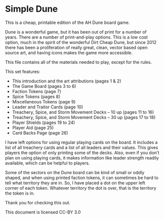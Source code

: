 Simple Dune
===========

This is a cheap, printable edition of the AH Dune board game.

Dune is a wonderful game, but it has been out of print for a number of years. There are a number of print-and-play options. This is a low cost option, much in the spirit of the wonderful Dirt Cheap Dune, but since 2012 there has been a proliferation of really great, clean, vector based open source art, and having icons makes the game more accessible.

This file contains all of the materials needed to play, except for the rules.

This set features:

* This introduction and the art  attributions (pages 1 & 2)
* The Game Board (pages 3 to 6)
* Faction Tokens (page 7)
* Spice Tokens (pages 8)
* Miscellaneous Tokens (page 9)
* Leader and Traitor Cards (page 10)
* Treachery, Spice, and Storm Movement Decks – 10 up (pages 11 to 16)
* Treachery, Spice, and Storm Movement Decks – 30 up (pages 17 to 18)
* Player Shields (pages 19 to 24)
* Player Aid (page 25)
* Card Backs Page (page 26)

I have left options for using regular playing cards on the board. It includes a list of all treachery cards and a list of all leaders and their values. This gives players the option of only printing some of the decks. Also, even if you don’t plan on using playing cards, it makes information like leader strength readily available, which can be helpful to players.

Some of the sectors on the Dune board can be kind of small or oddly shaped, and when using printed faction tokens, it can sometimes be hard to tell what territory they are in. So, I have placed a dot on the upper left corner of each token. Whatever territory the dot is over, that is the territory the token is in.

Thank you for checking this out.

This document is licensed CC-BY 3.0